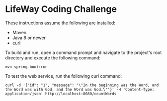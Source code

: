 # LifeWay Coding Challenge

These instructions assume the following are installed:
- Maven
- Java 8 or newer
- curl

To build and run, open a command prompt and navigate to the project's root directory and execute the following command:

``` mvn spring-boot:run ```

To test the web service, run the following curl command:

``` curl -d '{"id": "1", "message": "\"In the beginning was the Word, and the Word was with God, and the Word was God.\""}' -H 'Content-Type: application/json' http://localhost:8080/countWords ```
